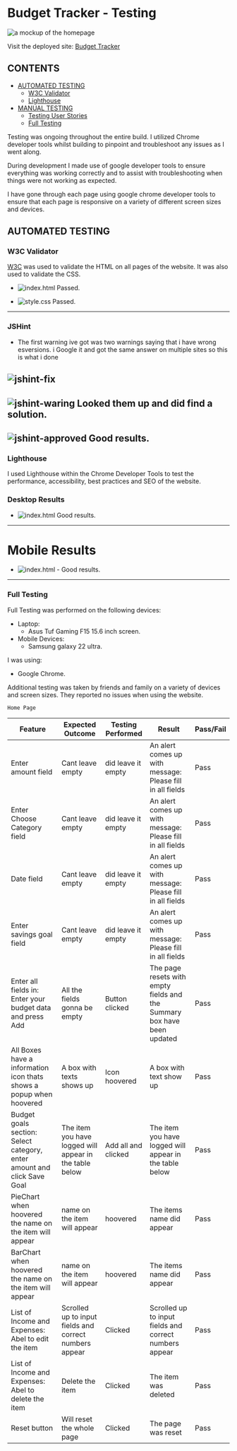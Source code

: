 # Budget Tracker - Testing
![a mockup of the homepage](assets/images/mockup.png)

Visit the deployed site: [Budget Tracker](https://johan-4p.github.io/Budget-Tracker/)

## CONTENTS

* [AUTOMATED TESTING](#automated-testing)
  * [W3C Validator](#w3c-validator)
  * [Lighthouse](#lighthouse)
* [MANUAL TESTING](#manual-testing)
  * [Testing User Stories](#testing-user-stories)
  * [Full Testing](#full-testing)

Testing was ongoing throughout the entire build. I utilized Chrome developer tools whilst building to pinpoint and troubleshoot any issues as I went along.

During development I made use of google developer tools to ensure everything was working correctly and to assist with troubleshooting when things were not working as expected.

I have gone through each page using google chrome developer tools to ensure that each page is responsive on a variety of different screen sizes and devices.

## AUTOMATED TESTING

### W3C Validator

[W3C](https://validator.w3.org/) was used to validate the HTML on all pages of the website. It was also used to validate the CSS.

* ![index.html](assets/images/w3c-html.png) Passed.


* ![style.css](assets/images/w3c-css.png) Passed.

---
### JSHint
* The first warning ive got was two warnings saying that i have wrong esversions. i Google it and got the same answer on multiple sites so this is what i done 

![jshint-fix](assets/images/jshint-fix.png)
---
 ![jshint-waring](assets/images/jshint-warnings.png) Looked them up and did find a solution.
---
 ![jshint-approved](assets/images/jshint-approved.png) Good results.
---

### Lighthouse

I used Lighthouse within the Chrome Developer Tools to test the performance, accessibility, best practices and SEO of the website.

### Desktop Results

* ![index.html](assets/images/desktop-ligth.png) Good results.
---
# Mobile Results

* ![index.html](assets/images/mobile-light.png) - Good results.
---

### Full Testing

Full Testing was performed on the following devices:

* Laptop:
    * Asus Tuf Gaming F15 15.6 inch screen.
* Mobile Devices:
    * Samsung galaxy 22 ultra.

I was using:

* Google Chrome.

Additional testing was taken by friends and family on a variety of devices and screen sizes. They reported no issues when using the website.

`Home Page`

| Feature | Expected Outcome | Testing Performed | Result | Pass/Fail |
| --- | --- | --- | --- | --- |
| Enter amount field | Cant leave empty | did leave it empty | An alert comes up with message: Please fill in all fields | Pass |
| Enter Choose Category field | Cant leave empty | did leave it empty | An alert comes up with message: Please fill in all fields | Pass |
| Date field | Cant leave empty | did leave it empty | An alert comes up with message: Please fill in all fields | Pass |
| Enter savings goal field | Cant leave empty | did leave it empty | An alert comes up with message: Please fill in all fields | Pass |
| Enter all fields in: Enter your budget data and press Add | All the fields gonna be empty | Button clicked | The page resets with empty fields and the Summary box have been updated | Pass |
| All Boxes have a information icon thats shows a popup when hoovered | A box with texts shows up | Icon hoovered | A box with text show up | Pass |
| Budget goals section: Select category, enter amount and click Save Goal | The item you have logged will appear in the table below | Add all and clicked | The item you have logged will appear in the table below | Pass |
| PieChart when hoovered the name on the item will appear | name on the item will appear | hoovered | The items name did appear | Pass |
| BarChart when hoovered the name on the item will appear | name on the item will appear | hoovered | The items name did appear | Pass |
| List of Income and Expenses: Abel to edit the item | Scrolled up to input fields and correct numbers appear | Clicked | Scrolled up to input fields and correct numbers appear | Pass |
| List of Income and Expenses: Abel to delete the item | Delete the item | Clicked | The item was deleted | Pass |
| Reset button | Will reset the whole page | Clicked | The page was reset | Pass |